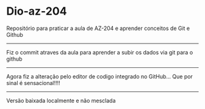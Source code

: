 # Dio-az-204
Repositório para praticar a aula de AZ-204 e aprender conceitos de Git e Github
_________________________________________________________________________

Fiz o commit atraves da aula para aprender a subir os dados via git para o github
_________________________________________________________________________

Agora fiz a alteração pelo editor de codigo integrado no GitHub... Que por sinal é sensacional!!!!

------------------------------------------------------------------------

Versão baixada localmente e não mesclada
